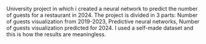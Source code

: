 University project in which i created a neural network to predict the number of guests for a restaurant in 2024. 
The project is divided in 3 parts: Number of guests visualization from 2019-2023, Predictive neural networks, Number of guests visualization predicted for 2024. 
I used a self-made dataset and this is how the results are meaningless.
